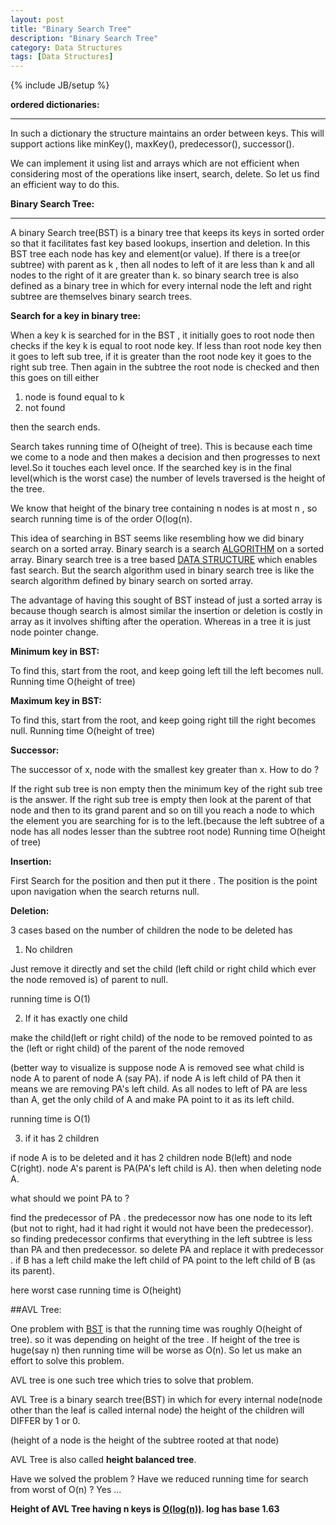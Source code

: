 ```yaml
---
layout: post
title: "Binary Search Tree"
description: "Binary Search Tree"
category: Data Structures
tags: [Data Structures]
---
```

{% include JB/setup %}

**ordered dictionaries:**

***

In such a dictionary the structure maintains an order between keys. This will support actions like minKey(), maxKey(), predecessor(),
successor().

We can implement it using list and arrays which are not efficient when considering most of the operations like insert, search, delete.
So let us find an efficient way to do this.
 
**Binary Search Tree:**

***

A binary Search tree(BST) is a binary tree that keeps its keys in sorted order so that it facilitates fast key based lookups, insertion
and deletion. In this BST tree each node has key and element(or value).
If there is  a tree(or subtree) with parent as k , then all nodes to left of it are less than k and all nodes to the right 
of it are greater than k. so binary search tree is also defined as a binary tree in which for every internal node
the left and right subtree are themselves binary search trees.

**Search for a key in binary tree:**

When a key k is searched for in the BST , it initially goes to root node then checks if the key k is equal to root node key. If less than root
node key then it goes to left sub tree, if it is greater than the root node key it goes to the right sub tree. Then again in the subtree the
root node is checked and then this goes on till either

1. node is found equal to k
2. not found

then the search ends.

Search takes running time of O(height of tree). This is because each time we come to a node and then makes a decision and then progresses to next level.So it touches each level once. If the searched key is in the final level(which is the worst case) the number of levels traversed
is the height of the tree.

We know that height of the binary tree containing n nodes is  at most n , so search running time is of the order O(log(n).

This idea of searching in BST seems like resembling how we did binary search on a sorted array. Binary search is a search [ALGORITHM](https://en.wikipedia.org/wiki/Algorithm) on a sorted array. Binary search tree is a tree based [DATA STRUCTURE](https://en.wikipedia.org/wiki/Data_structure) which enables fast search.
But the search algorithm used in binary search tree is like the search algorithm defined by binary search on sorted array.


The advantage of having this sought of BST instead of just a sorted array is because though search is almost similar the insertion or deletion is costly in array as it involves shifting after the operation. Whereas in a tree it is just node pointer change.

**Minimum key in BST:**

To find this, start from the root, and keep going left till the left becomes null.
Running time O(height of tree)

**Maximum key in BST:**

To find this, start from the root, and keep going right till the right becomes null.
Running time O(height of tree)

**Successor:**

The successor of x, node with the smallest key greater than x.
How to do ? 

If the right sub tree is non empty then the minimum key of the right sub tree is the answer.
If the right sub tree is empty then look at the parent of that node and then to its grand parent and so on till you reach a node to which the element you are searching for is to the left.(because the left subtree of a node has all nodes lesser than the subtree root node)
Running time O(height of tree)

**Insertion:**

First Search for the position and then put it there . The position is the point upon navigation when the search returns null.

**Deletion:**

3 cases based on the number of children the node to be deleted has

1. No children

Just remove it directly and set the child (left child or right child which ever the node removed is) of parent to null.

running time is O(1)

2. If it has exactly one child

make the child(left or right child) of the node to be removed pointed to as the (left or right child) of the parent of the node 
removed

(better way to visualize is suppose node A is removed see what child is node A to parent of node A (say PA). if node A is left child
of PA then it means we are removing PA's left child. As all nodes to left of PA are less than A, get the only child of A and make
PA point to it as its left child.

running time is O(1)

3. if it has 2 children

if node A is to be deleted and it has 2 children node B(left) and node C(right). node A's parent is PA(PA's left child is A). then when deleting node A.

what should we point PA to ?

find the predecessor of PA . the predecessor now has one node to its left (but not to right, had it had right it would not have been the predecessor). so finding predecessor confirms that everything in the left subtree is less than PA and then predecessor. 
so delete PA and replace it with predecessor . if B has a left child make the left child of PA  point to the left child of B (as its parent).

here worst case running time is O(height)

##AVL Tree:

One problem with [BST](http://harishatgithub.github.io/data%20structures/2015/09/09/bst/) is that the running time was roughly O(height of tree). so it was depending on height of the tree . If height of the tree is huge(say n) then running time will be worse as O(n).
So let us make an effort to solve this problem.

AVL tree is one such tree which tries to solve that problem.

AVL Tree is a binary search tree(BST) in which for every internal node(node other than the leaf is called internal node) the height
of the children will DIFFER by 1 or 0.

(height of a node is the height of the subtree rooted at that node)

AVL Tree is also called **height balanced tree**.

Have we solved the problem ? Have we reduced running time for search from worst of O(n) ?
Yes ...

**Height of AVL Tree having n keys is [O(log(n))](http://www.mathcs.emory.edu/~cheung/Courses/323/Syllabus/Trees/AVL-height.html). log has base 1.63**


